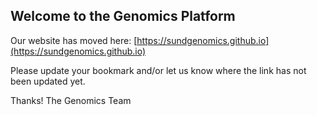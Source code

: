 ## Welcome to the Genomics Platform

Our website has moved here: [https://sundgenomics.github.io](https://sundgenomics.github.io)

Please update your bookmark and/or let us know where the link has not been updated yet.

Thanks!
The Genomics Team
